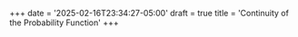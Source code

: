 +++
date = '2025-02-16T23:34:27-05:00'
draft = true
title = 'Continuity of the Probability Function'
+++
